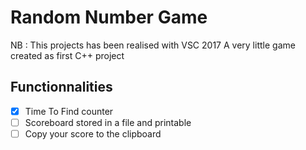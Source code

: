 # Random Number Game
 NB : This projects has been realised with VSC 2017
 A very little game created as first C++ project
 ## Functionnalities
 
 - [x] Time To Find counter
 - [ ] Scoreboard stored in a file and printable
 - [ ] Copy your score to the clipboard
